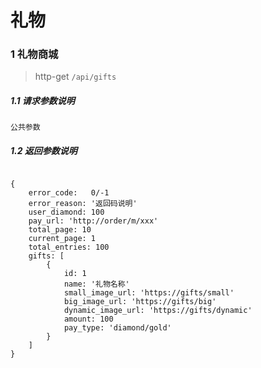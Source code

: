 # 礼物

### 1 礼物商城

> http-get ```/api/gifts```

##### 1.1 请求参数说明

```公共参数```

##### 1.2 返回参数说明
```angular2html

{
    error_code:   0/-1  
    error_reason: '返回码说明'  
    user_diamond: 100
    pay_url: 'http://order/m/xxx'
    total_page: 10
    current_page: 1
    total_entries: 100   
    gifts: [
        {
            id: 1 
            name: '礼物名称'
            small_image_url: 'https://gifts/small'
            big_image_url: 'https://gifts/big'
            dynamic_image_url: 'https://gifts/dynamic'
            amount: 100
            pay_type: 'diamond/gold'
        }
    ]
}
```
